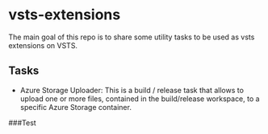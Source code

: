 # vsts-extensions
The main goal of this repo is to share some utility tasks to be used as vsts extensions on VSTS.

## Tasks

- Azure Storage Uploader: This is a build / release task that allows to upload one or more files, contained in the build/release workspace, to a specific Azure Storage container.




###Test